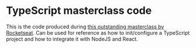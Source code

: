 # TypeScript masterclass code

This is the code produced during [this outstanding masterclass by Rocketseat](https://youtu.be/0mYq5LrQN1s).
Can be used for reference as how to init/configure a TypeScript project and how to integrate it with NodeJS and React.
